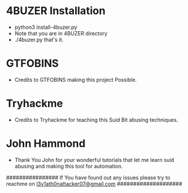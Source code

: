 # 4BUZER Installation

- python3 install-4buzer.py
- Note that you are in 4BUZER directory
- ./4buzer.py that's it.

# GTFOBINS

- Credits to GTFOBINS making this project Possible.

# Tryhackme

- Credits to Tryhackme for teaching this Suid Bit abusing techniques.

# John Hammond

- Thank You John for your wonderful tutorials that let me learn suid abusing and making this tool for automation.

################ If You have found out any issues please try to reachme on l3v1ath0nattacker07@gmail.com ####################

